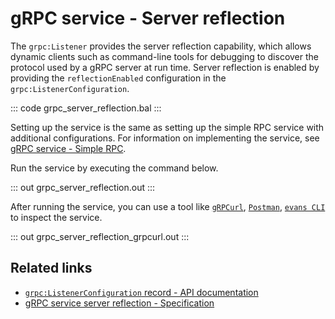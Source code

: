 # gRPC service - Server reflection

The `grpc:Listener` provides the server reflection capability, which allows dynamic clients such as command-line tools for debugging to discover the protocol used by a gRPC server at run time. Server reflection is enabled by providing the `reflectionEnabled` configuration in the `grpc:ListenerConfiguration`.

   ::: code grpc_server_reflection.bal :::

Setting up the service is the same as setting up the simple RPC service with additional configurations. For information on implementing the service, see [gRPC service - Simple RPC](/learn/by-example/grpc-service-simple/).

Run the service by executing the command below.

   ::: out grpc_server_reflection.out :::

After running the service, you can use a tool like [`gRPCurl`](https://github.com/fullstorydev/grpcurl), [`Postman`](https://www.postman.com/), [`evans CLI`](https://github.com/ktr0731/evans) to inspect the service.

   ::: out grpc_server_reflection_grpcurl.out :::

## Related links
- [`grpc:ListenerConfiguration` record - API documentation](https://lib.ballerina.io/ballerina/grpc/latest#ListenerConfiguration)
- [gRPC service server reflection - Specification](/spec/grpc/#7-grpc-server-reflection)

